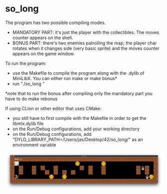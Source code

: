 # so_long

The program has two possible compiling modes.
 - MANDATORY PART: it's just the player with the collectibles. The moves counter appears on the shell.
 - BONUS PART: there's two enemies patrolling the map; the player char rotates when it changes side (very basic sprite) and the moves counter appears on the game window.

To run the program:
 - use the Makefile to compile the program along with the .dylib of MiniLibX. You can either run make or make bonus\*
 - run "./so_long <valid map.ber file>"

\*note that to run the bonus after compiling only the mandatory part you have to do make rebonus
 
If using CLion or other editor that uses CMake:
- you still have to first compile with the Makefile in order to get the libmlx.dylib file
- on the Run/Debug configurations, add your working directory 
- on the Run/Debug configurations, add "DYLD_LIBRARY_PATH=/Users/jas/Desktop/42/so_long/" as an environment variable

![screenshot](screenshot.png)
